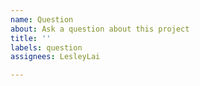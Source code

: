 ```yaml
---
name: Question
about: Ask a question about this project
title: ''
labels: question
assignees: LesleyLai

---
```

